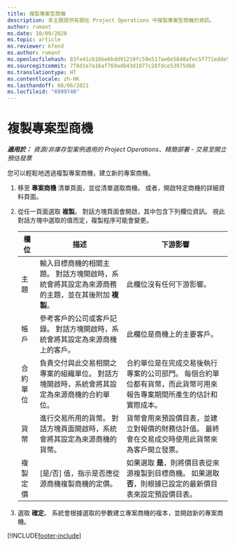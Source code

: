 ```yaml
---
title: 複製專案型商機
description: 本主題提供有關在 Project Operations 中複製專案型商機的資訊。
author: rumant
ms.date: 10/09/2020
ms.topic: article
ms.reviewer: kfend
ms.author: rumant
ms.openlocfilehash: 83fe41cb16be6bdd91219fc59e517ae0e5848afec5f771edde575bb5c24f9865
ms.sourcegitcommit: 7f8d1e7a16af769adb43d1877c28fdce53975db8
ms.translationtype: HT
ms.contentlocale: zh-HK
ms.lasthandoff: 08/06/2021
ms.locfileid: "6999748"
---
```

# <a name="copy-project-based-opportunities"></a>複製專案型商機

_**適用於：** 資源/非庫存型案例適用的 Project Operations、精簡部署 - 交易至開立預估發票_


您可以輕鬆地透過複製專案商機，建立新的專案商機。 

1. 移至 **專案商機** 清單頁面，並從清單選取商機。 或者，開啟特定商機的詳細資料頁面。 
2. 從任一頁面選取 **複製**。 對話方塊頁面會開啟，其中包含下列欄位資訊。 視此對話方塊中選取的值而定，複製程序可能會變更。

    | **欄位** | **描述** | **下游影響** |
    | --- | --- | --- |
    | 主題 | 輸入目標商機的相關主題。 對話方塊開啟時，系統會將其設定為來源商務的主題，並在其後附加 **複製**。 | 此欄位沒有任何下游影響。 |
    | 帳戶 | 參考客戶的公司或客戶記錄。 對話方塊開啟時，系統會將其設定為來源商機上的客戶。 | 此欄位是商機上的主要客戶。 |
    | 合約單位 | 負責交付與此交易相關之專案的組織單位。 對話方塊開啟時，系統會將其設定為來源商機的合約單位。 | 合約單位是在完成交易後執行專案的公司部門。 每個合約單位都有貨幣，而此貨幣可用來報告專案期間所產生的估計和實際成本。 |
    | 貨幣 | 進行交易所用的貨幣。 對話方塊頁面開啟時，系統會將其設定為來源商機的貨幣。 | 貨幣會用來預設價目表，並建立對報價的財務估計值。 最終會在交易成交時使用此貨幣來為客戶開立發票。 |
    | 複製定價 | [是/否] 值，指示是否應從源商機複製商機的定價。 | 如果選取 **是**，則將價目表從來源複製到目標商機。 如果選取 **否**，則根據已設定的最新價目表來設定預設價目表。 |

3. 選取 **確定**。 系統會根據選取的參數建立專案商機的複本，並開啟新的專案商機。


[!INCLUDE[footer-include](../includes/footer-banner.md)]